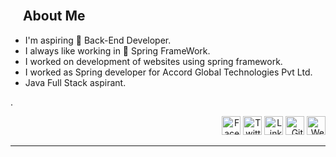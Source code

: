 <!--
**acedragneel/acedragneel** is a ✨ _special_ ✨ repository because its `README.md` (this file) appears on your GitHub profile.

 <h1 align="center">️ Hello!!<img src="https://raw.githubusercontent.com/KarthikNayak024/KarthikNayak024/master/assets/wave.gif" alt="waving hand" width="30px">I'm <a href="https://chandusanjith
.github.io/">ABHILASH G P</a> </h1>

---

<p align="center">


<img align="right" alt="Coding" width="400" src="https://media.giphy.com/media/Y4ak9Ki2GZCbJxAnJD/giphy.gif">-->
</br>

## &nbsp; &nbsp; **About Me**

- I'm aspiring 🔭️ Back-End Developer.
- I always like working in 🐧️ Spring FrameWork.
- I worked on development of websites using spring framework. 
- I worked as Spring developer for Accord Global Technologies Pvt Ltd.  
- Java Full Stack aspirant.

.

<p align="right">
<a href="https://github.com/acedragneel" target="_blank"><img src="https://raw.githubusercontent.com/nakulbhati/nakulbhati/master/contain/fb.png" alt="Facebook" width="30"></a>
<a href="https://github.com/acedragneel" target="_blank"><img src="https://raw.githubusercontent.com/nakulbhati/nakulbhati/master/contain/tw.png" alt="Twitter" width="30"></a>
<a href="https://www.linkedin.com/in/abhilash-gp-35a923150/" target="_blank"><img src="https://raw.githubusercontent.com/nakulbhati/nakulbhati/master/contain/in.png" alt="LinkedIn" width="30"></a>
<a href="https://github.com/acedragneel" target="_blank"><img src="https://raw.githubusercontent.com/nakulbhati/nakulbhati/master/contain/git.png" alt="GitHub" width="30"></a>
<a href="https://github.com/acedragneel" target="_blank"><img src="https://raw.githubusercontent.com/nakulbhati/nakulbhati/master/contain/www.png" alt="Website" width="30"></a>
</p></p>

---

